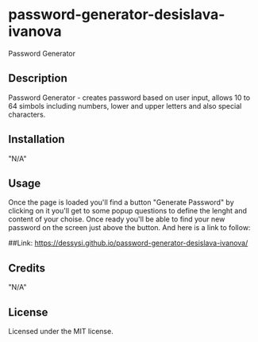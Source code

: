 # password-generator-desislava-ivanova
Password Generator

## Description

Password Generator - creates password based on user input, allows 10 to 64 simbols including numbers, lower and upper letters and also special characters.

## Installation

"N/A"

## Usage

Once the page is loaded you'll find a button "Generate Password" by clicking on it you'll get to some popup questions to define the lenght and content of your choise. Once ready you'll be able to find your new password on the screen just above the button.
And here is a link to follow:

##Link: 
https://dessysi.github.io/password-generator-desislava-ivanova/

## Credits

"N/A"

## License

Licensed under the MIT license.


